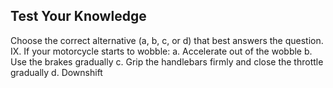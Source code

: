 ## Test Your Knowledge
Choose the correct alternative (a, b, c, or d) that best answers the question.
IX. If your motorcycle starts to wobble:
a. Accelerate out of the wobble
b. Use the brakes gradually
c. Grip the handlebars firmly and close the throttle gradually
d. Downshift